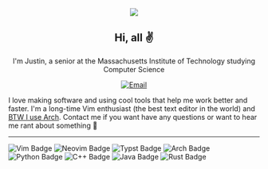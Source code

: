 <div align="center">
  
<img src="https://capsule-render.vercel.app/api?type=waving&height=200&color=0:6096B4,100:BDCDD6&text=dismint&fontAlignY=30&desc=TJHSST%20|%20MIT&descAlignY=50&fontColor=252525">

## Hi, all ✌️

I'm Justin, a senior at the Massachusetts Institute of Technology studying Computer Science

[![Email](https://img.shields.io/badge/EMAIL-mintjjc%40gmail.com-93BFCF?style=flat&logoSize=auto&labelColor=EEE9DA)](mailto:mintjjc@gmail.com)

</div>

I love making software and using cool tools that help me work better and faster. I'm a long-time Vim enthusiast (the best text editor in the world) and [BTW I use Arch](https://knowyourmeme.com/memes/btw-i-use-arch). Contact me if you want have any questions or want to hear me rant about something 📣

<div align="center" text-align="center" vertical-align="middle" display="table-cell">

<!---
[![](https://github-readme-stats.vercel.app/api?username=dismint&show_icons=true&rank_icon=github&theme=default#gh-light-mode-only)](https://github.com/anuraghazra/github-readme-stats#gh-light-mode-only)
[![](https://github-readme-stats.vercel.app/api?username=dismint&show_icons=true&rank_icon=github&theme=dark#gh-dark-mode-only)](https://github.com/anuraghazra/github-readme-stats#gh-dark-mode-only)

[![](https://github-readme-stats.vercel.app/api/top-langs/?username=dismint\&layout=donut&hide=typst&theme=default#gh-light-mode-only)](https://github.com/anuraghazra/github-readme-stats#gh-light-mode-only)
[![](https://github-readme-stats.vercel.app/api/top-langs/?username=dismint\&layout=donut&hide=typst&theme=dark#gh-dark-mode-only)](https://github.com/anuraghazra/github-readme-stats#gh-dark-mode-only)
-->

</div>

---

![Vim Badge](https://img.shields.io/badge/Vim-b9fbc0?style=flat-square&logo=Vim&logoColor=252525&logoSize=auto)
![Neovim Badge](https://img.shields.io/badge/Neovim-98f5e1?style=flat-square&logo=Neovim&logoColor=252525&logoSize=auto)
![Typst Badge](https://img.shields.io/badge/Typst-8eecf5?style=flat-square&logo=Typst&logoColor=252525&logoSize=auto)
![Arch Badge](https://img.shields.io/badge/Arch%20Linux-8eecf5?style=flat-square&logo=archlinux&logoColor=252525&logoSize=auto)
![Python Badge](https://img.shields.io/badge/Python-90dbf4?style=flat-square&logo=Python&logoColor=252525&logoSize=auto)
![C++ Badge](https://img.shields.io/badge/C%2B%2B-a3c4f3?style=flat-square&logo=C%2B%2B&logoColor=252525&logoSize=auto)
![Java Badge](https://img.shields.io/badge/Java-ffcfd2?style=flat-square&logo=CoffeeScript&logoColor=252525&logoSize=auto)
![Rust Badge](https://img.shields.io/badge/Rust-fde4cf?style=flat-square&logo=Rust&logoColor=252525&logoSize=auto)

<!---
colors:

fbf8cc: yellow
fde4cf: orange
ffcfd2: red
f1c0e8: pink
cfbaf0: purple
a3c4f3: blue
90dbf4: teal
8eecf5: cyan
98f5e1: mint
b9fbc0: green
-->

